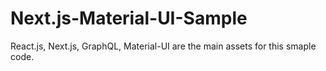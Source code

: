# Next.js-Material-UI-Sample

React.js, Next.js, GraphQL, Material-UI are the main assets for this smaple code.
